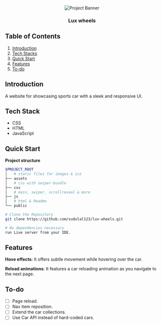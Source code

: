 <div align="center">
  <br />
    <a>
      <img src="https://github.com/sudulal123/lux-wheels/assets/86375908/faf8dbe9-6ef6-4028-8ffc-1a327a23e017" alt="Project Banner">
    </a>
  <br />
  <h3 align="center">Lux wheels</h3>
</div>

## <a name="table">Table of Contents</a>

1. [Introduction](#introduction)
2. [Tech Stacks](#tech-stacks)
3. [Quick Start](#quick-start)
4. [Features](#features)
5. [To-do](#to-do)


## <a name="introduction"> Introduction </a>

A website for showcasing sports car with a sleek and responsive UI.


## <a name="tech-stacks"> Tech Stack </a>

- CSS
- HTML
- JavaScript


## <a name="quick-start"> Quick Start </a>

**Project structure**

```bash
$PROJECT_ROOT
│   # static files for images & ico
├── assets
│   # css with swiper-bundle
├── css
│   # main, swiper, scrollreveal & more
├── js
│   # html & Readme
└── public
```

```bash
# Clone the Repository
git clone https://github.com/sudulal123/lux-wheels.git

# No dependencies necessary
run Live server from your IDE.
```


## <a name="features"> Features </a>

**Hove effects**: It offers subtle movement while hovering over the car.

**Reload animations**: It features a car reloading animation as you navigate to the next page.


## <a name="to-do"> To-do </a>
- [ ] Page reload.
- [ ] Nav item reposition.
- [ ] Extend the car collections.
- [ ] Use Car API instead of hard-coded cars.
